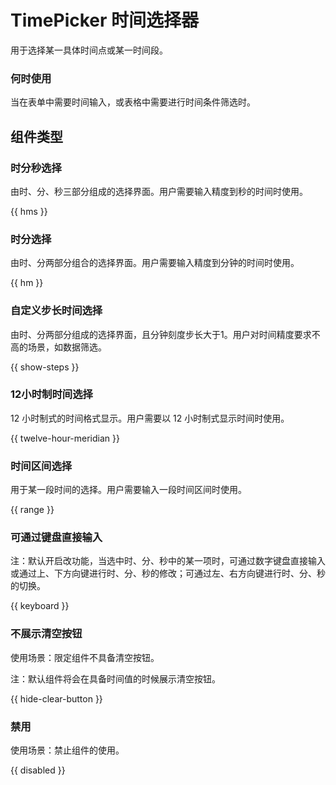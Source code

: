 # TimePicker 时间选择器

用于选择某一具体时间点或某一时间段。

### 何时使用

当在表单中需要时间输入，或表格中需要进行时间条件筛选时。

## 组件类型

### 时分秒选择

由时、分、秒三部分组成的选择界面。用户需要输入精度到秒的时间时使用。

{{ hms }}

### 时分选择  

由时、分两部分组合的选择界面。用户需要输入精度到分钟的时间时使用。

{{ hm }}

### 自定义步长时间选择

由时、分两部分组成的选择界面，且分钟刻度步长大于1。用户对时间精度要求不高的场景，如数据筛选。

{{ show-steps }}

### 12小时制时间选择

12 小时制式的时间格式显示。用户需要以 12 小时制式显示时间时使用。

{{ twelve-hour-meridian }}

### 时间区间选择

用于某一段时间的选择。用户需要输入一段时间区间时使用。

{{ range }}

### 可通过键盘直接输入

注：默认开启改功能，当选中时、分、秒中的某一项时，可通过数字键盘直接输入或通过上、下方向键进行时、分、秒的修改；可通过左、右方向键进行时、分、秒的切换。

{{ keyboard }}

### 不展示清空按钮

使用场景：限定组件不具备清空按钮。

注：默认组件将会在具备时间值的时候展示清空按钮。

{{ hide-clear-button }}

### 禁用

使用场景：禁止组件的使用。

{{ disabled }}
